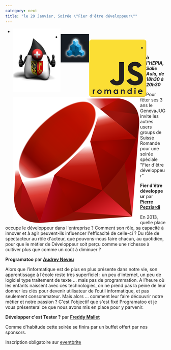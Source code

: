 ```yaml
---
category: next
title: "le 29 Janvier, Soirée \"Fier d'être développeur\""
---
```


<ul id="grid-premium">
	<li><img align="left" alt="GenevaJug" border="0" src="/images/geneva-jug-duke-181.png" title="GenevaJug"></li>
	<li><a href="http://www.augg.ch/" target="_blank"><img align="left" alt="AUGG" border="0" src="/images/AUGG_Logo.png" title="AUGG"></a></li>
	<li><a href="http://www.meetup.com/jsromandie/" target="_blank"><img align="left" alt="JSRomandie" border="0" src="/images/jsromandie.jpeg" title="JSRomandie"></a></li>
	<li><a href="http://genevarb.com/" target="_blank"><img align="left" alt="Geneva Ruby Brigade" border="0" src="/images/genevarb.png" title="Geneva Ruby Brigade"></a></li>
</ul>

***à l'HEPIA, Salle Aula, de 18h30 à 20h30***

Pour fêter ses 3 ans le GenevaJUG invite les autres users groups de Suisse Romande pour une soirée spéciale "Fier d'être développeur"


**Fier d'être développeur** par **[Pierre Pezziardi](/jug/speakers.html?key=pierrepezziardi)**

En 2013, quelle place occupe le développeur dans l'entreprise ? Comment son rôle, sa capacité à innover et à agir peuvent-ils influencer l'efficacité de celle-ci ? Du rôle de spectacteur au rôle d'acteur, que pouvons-nous faire chacun, au quotidien, pour que le métier de Développeur soit perçu comme une richesse à cultiver plus que comme un coût à diminuer ?


**Programatoo** par **[Audrey Neveu](/jug/speakers.html?key=audreyneveu)**

Alors que l’informatique est de plus en plus présente dans notre vie, son apprentissage à l’école reste très superficiel : un peu d’internet, un peu de logiciel type traitement de texte ... mais pas de programmation. A l’heure où les enfants naissent avec ces technologies, on ne prend pas la peine de leur donner les clés pour devenir utilisateur de l’outil informatique, et pas seulement consommateur. Mais alors ... comment leur faire découvrir notre métier et notre passion ? C'est l'objectif que s'est fixé Programatoo et je vous présenterai ce que nous avons mis en place pour y parvenir. 


**Développer c'est Tester ?** par **[Freddy Mallet](/jug/speakers.html?key=freddymallet)**


Comme d'habitude cette soirée se finira par un buffet offert par nos sponsors.

Inscription obligatoire sur [eventbrite](http://www.eventbrite.com/event/4619392728)
